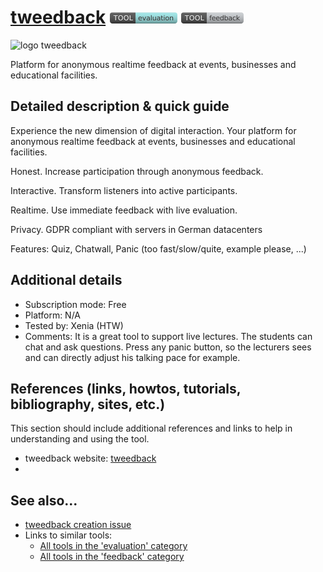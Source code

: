 # [tweedback](https://tweedback.de/?l=en)  [<img src="images/evaluation.png" align="bottom">](https://github.com/e-CLOSE/Toolbox/issues?q=label%3A01_TOOL+label%3Aevaluation) [<img src="images/feedback.png" align="bottom">](https://github.com/e-CLOSE/Toolbox/issues?q=label%3A01_TOOL+label%3Afeedback)
![logo tweedback](https://user-images.githubusercontent.com/96419022/157417421-91cb1b2a-66b6-409d-b89a-2b8d6feb8542.png)

Platform for anonymous realtime feedback at events, businesses and educational facilities.


## Detailed description & quick guide

Experience the new dimension of digital interaction.
Your platform for anonymous realtime feedback at events, businesses and educational facilities.

Honest.
Increase participation through anonymous feedback.

Interactive.
Transform listeners into active participants.

Realtime.
Use immediate feedback with live evaluation.

Privacy.
GDPR compliant with servers in German datacenters

Features: Quiz, Chatwall, Panic (too fast/slow/quite, example please, ...)


## Additional details

- Subscription mode: Free
- Platform: N/A
- Tested by: Xenia (HTW)
- Comments: It is a great tool to support live lectures. The students can chat and ask questions. Press any panic button, so the lecturers sees and can directly adjust his talking pace for example.


## References (links, howtos, tutorials, bibliography, sites, etc.)

This section should include additional references and links to help in
understanding and using the tool.

- tweedback website: [tweedback](https://tweedback.de/?l=en)
- 


## See also...

- [tweedback creation issue](https://github.com/e-CLOSE/Toolbox/issues/78)
- Links to similar tools:
  - [All tools in the 'evaluation' category](https://github.com/e-CLOSE/Toolbox/issues?q=label%3A01_TOOL+label%3Aevaluation)
  - [All tools in the 'feedback' category](https://github.com/e-CLOSE/Toolbox/issues?q=label%3A01_TOOL+label%3Afeedback)
